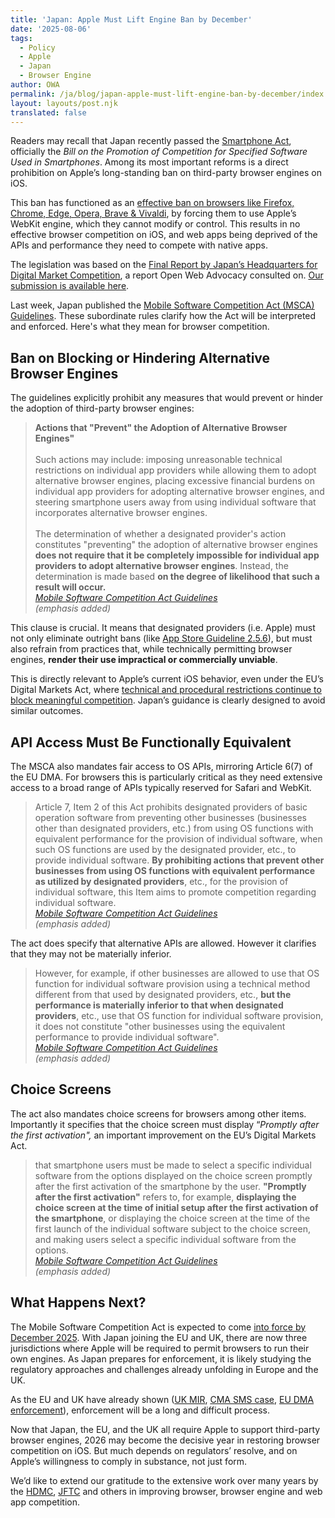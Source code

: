 ```yaml
---
title: 'Japan: Apple Must Lift Engine Ban by December'
date: '2025-08-06'
tags:
  - Policy
  - Apple
  - Japan
  - Browser Engine
author: OWA
permalink: /ja/blog/japan-apple-must-lift-engine-ban-by-december/index.html
layout: layouts/post.njk
translated: false
---
```


Readers may recall that Japan recently passed the [Smartphone Act](https://open-web-advocacy.org/blog/japan-ends-the-apple-browser-ban/), officially the *Bill on the Promotion of Competition for Specified Software Used in Smartphones*. Among its most important reforms is a direct prohibition on Apple’s long-standing ban on third-party browser engines on iOS.

This ban has functioned as an [effective ban on browsers like Firefox, Chrome, Edge, Opera, Brave & Vivaldi](https://open-web-advocacy.org/walled-gardens-report/#apple-has-effectively-banned-all-third-party-browsers), by forcing them to use Apple’s WebKit engine, which they cannot modify or control. This results in no effective browser competition on iOS, and web apps being deprived of the APIs and performance they need to compete with native apps.

The legislation was based on the [Final Report by Japan’s Headquarters for Digital Market Competition](https://www.kantei.go.jp/jp/singi/digitalmarket/pdf_e/documents_230616.pdf), a report Open Web Advocacy consulted on. [Our submission is available here](https://open-web-advocacy.org/files/OWA%20-%20HDMC%20\(Japan\)%20-%20Competition%20in%20the%20Mobile%20App%20Ecosystem%20-%20v1.1.pdf).

Last week, Japan published the [Mobile Software Competition Act (MSCA) Guidelines](https://www.jftc.go.jp/file/MSCA_Guidelines_tentative_translation.pdf). These subordinate rules clarify how the Act will be interpreted and enforced. Here's what they mean for browser competition.

## Ban on Blocking or Hindering Alternative Browser Engines

The guidelines explicitly prohibit any measures that would prevent or hinder the adoption of third-party browser engines:

> **Actions that "Prevent" the Adoption of Alternative Browser Engines"**<br>  
> Such actions may include: imposing unreasonable technical restrictions on individual app providers while allowing them to adopt alternative browser engines, placing excessive financial burdens on individual app providers for adopting alternative browser engines, and steering smartphone users away from using individual software that incorporates alternative browser engines.<br><br>
> The determination of whether a designated provider's action constitutes "preventing" the adoption of alternative browser engines **does not require that it be completely impossible for individual app providers to adopt alternative browser engines**. Instead, the determination is made based **on the degree of likelihood that such a result will occur.**  
> <cite>[Mobile Software Competition Act Guidelines](https://www.jftc.go.jp/file/MSCA_Guidelines_tentative_translation.pdf)<br>
(emphasis added)</cite>

This clause is crucial. It means that designated providers (i.e. Apple) must not only eliminate outright bans (like [App Store Guideline 2.5.6](https://developer.apple.com/app-store/review/guidelines/#:~:text=Apps%20that%20browse%20the%20web%20must%20use%20the%20appropriate%20WebKit%20framework%20and%20WebKit%20JavaScript.)), but must also refrain from practices that, while technically permitting browser engines, **render their use impractical or commercially unviable**.

This is directly relevant to Apple’s current iOS behavior, even under the EU’s Digital Markets Act, where [technical and procedural restrictions continue to block meaningful competition](https://open-web-advocacy.org/blog/apples-browser-engine-ban-persists-even-under-the-dma/). Japan’s guidance is clearly designed to avoid similar outcomes.

## API Access Must Be Functionally Equivalent

The MSCA also mandates fair access to OS APIs, mirroring Article 6(7) of the EU DMA. For browsers this is particularly critical as they need extensive access to a broad range of APIs typically reserved for Safari and WebKit.

> Article 7, Item 2 of this Act prohibits designated providers of basic operation software from preventing other businesses (businesses other than designated providers, etc.) from using OS functions with equivalent performance for the provision of individual software, when such OS functions are used by the designated provider, etc., to provide individual software. **By prohibiting actions that prevent other businesses from using OS functions with equivalent performance as utilized by designated providers**, etc., for the provision of individual software, this Item aims to promote competition regarding individual software.  
> <cite>[Mobile Software Competition Act Guidelines](https://www.jftc.go.jp/file/MSCA_Guidelines_tentative_translation.pdf)<br>
(emphasis added)</cite>

The act does specify that alternative APIs are allowed. However it clarifies that they may not be materially inferior.

> However, for example, if other businesses are allowed to use that OS function for individual software provision using a technical method different from that used by designated providers, etc., **but the performance is materially inferior to that when designated providers**, etc., use that OS function for individual software provision, it does not constitute "other businesses using the equivalent performance to provide individual software".  
> <cite>[Mobile Software Competition Act Guidelines](https://www.jftc.go.jp/file/MSCA_Guidelines_tentative_translation.pdf)<br>
(emphasis added)</cite>

## Choice Screens

The act also mandates choice screens for browsers among other items. Importantly it specifies that the choice screen must display “*Promptly after the first activation",* an important improvement on the EU’s Digital Markets Act.

> that smartphone users must be made to select a specific individual software from the options displayed on the choice screen promptly after the first activation of the smartphone by the user. **"Promptly after the first activation"** refers to, for example, **displaying the choice screen at the time of initial setup after the first activation of the smartphone**, or displaying the choice screen at the time of the first launch of the individual software subject to the choice screen, and making users select a specific individual software from the options.  
> <cite>[Mobile Software Competition Act Guidelines](https://www.jftc.go.jp/file/MSCA_Guidelines_tentative_translation.pdf)<br>
(emphasis added)</cite>

## What Happens Next?

The Mobile Software Competition Act is expected to come [into force by December 2025](https://globalcompetitionreview.com/review/the-asia-pacific-antitrust-review/2025/article/japan-authorities-prepare-use-bolstered-anti-monopoly-framework-scrutinise-digital-sector#:~:text=The%20Mobile%20Software%20Competition%20Act%20is%20expected%20to%20come%20into%20force%20by%20December%202025.). With Japan joining the EU and UK, there are now three jurisdictions where Apple will be required to permit browsers to run their own engines. As Japan prepares for enforcement, it is likely studying the regulatory approaches and challenges already unfolding in Europe and the UK.

As the EU and UK have already shown ([UK MIR](https://open-web-advocacy.org/blog/uk-regulators-final-verdict--apples-browser-engine-ban-harms-competition/), [CMA SMS case](https://open-web-advocacy.org/blog/uk-launches-investigation-into-apple-and-google-under-dmcc/), [EU DMA enforcement](https://open-web-advocacy.org/blog/apples-browser-engine-ban-persists-even-under-the-dma/)), enforcement will be a long and difficult process.

Now that Japan, the EU, and the UK all require Apple to support third-party browser engines, 2026 may become the decisive year in restoring browser competition on iOS. But much depends on regulators’ resolve, and on Apple’s willingness to comply in substance, not just form.

We’d like to extend our gratitude to the extensive work over many years by the [HDMC](https://www.kantei.go.jp/jp/singi/digitalmarket/index_e.html), [JFTC](https://www.jftc.go.jp/en/) and others in improving browser, browser engine and web app competition.
